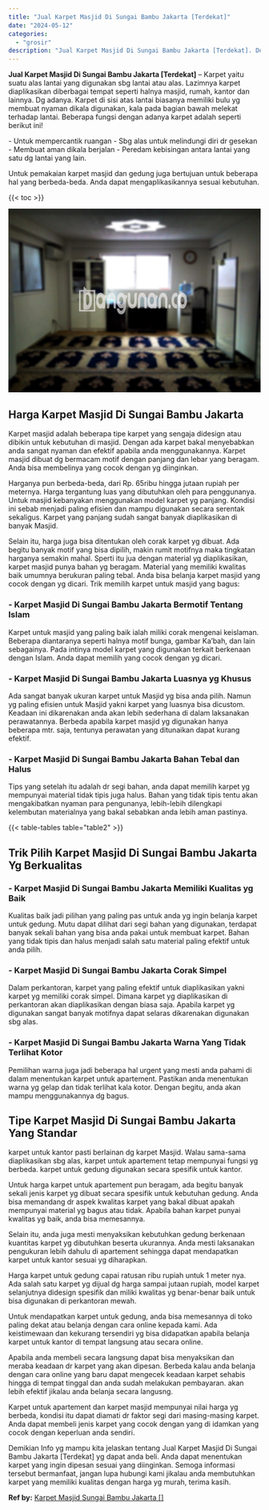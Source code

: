 ```yaml
---
title: "Jual Karpet Masjid Di Sungai Bambu Jakarta [Terdekat]"
date: "2024-05-12"
categories: 
  - "grosir"
description: "Jual Karpet Masjid Di Sungai Bambu Jakarta [Terdekat]. Demikian Info yg mampu kita jelaskan tentang Jual Karpet Masjid Di Sungai Bambu Jakarta [Terdekat] y..."
---
```


**Jual Karpet Masjid Di Sungai Bambu Jakarta \[Terdekat\]** – Karpet yaitu suatu alas lantai yang digunakan sbg lantai atau alas. Lazimnya karpet diaplikasikan diberbagai tempat seperti halnya masjid, rumah, kantor dan lainnya. Dg adanya. Karpet di sisi atas lantai biasanya memiliki bulu yg membuat nyaman dikala digunakan, kala pada bagian bawah melekat terhadap lantai. Beberapa fungsi dengan adanya karpet adalah seperti berikut ini!

\- Untuk mempercantik ruangan - Sbg alas untuk melindungi diri dr gesekan - Membuat aman dikala berjalan - Peredam kebisingan antara lantai yang satu dg lantai yang lain.

Untuk pemakaian karpet masjid dan gedung juga bertujuan untuk beberapa hal yang berbeda-beda. Anda dapat mengaplikasikannya sesuai kebutuhan.

{{< toc >}}

![Jual Karpet Masjid Di Sungai Bambu Jakarta [Terdekat]](/images/grosir-karpet-murah-61.png)

## Harga Karpet Masjid Di Sungai Bambu Jakarta

Karpet masjid adalah beberapa tipe karpet yang sengaja didesign atau dibikin untuk kebutuhan di masjid. Dengan ada karpet bakal menyebabkan anda sangat nyaman dan efektif apabila anda menggunakannya. Karpet masjid dibuat dg bermacam motif dengan panjang dan lebar yang beragam. Anda bisa membelinya yang cocok dengan yg diinginkan.

Harganya pun berbeda-beda, dari Rp. 65ribu hingga jutaan rupiah per meternya. Harga tergantung luas yang dibutuhkan oleh para penggunanya. Untuk masjid kebanyakan menggunakan model karpet yg panjang. Kondisi ini sebab menjadi paling efisien dan mampu digunakan secara serentak sekaligus. Karpet yang panjang sudah sangat banyak diaplikasikan di banyak Masjid.

Selain itu, harga juga bisa ditentukan oleh corak karpet yg dibuat. Ada begitu banyak motif yang bisa dipilih, makin rumit motifnya maka tingkatan harganya semakin mahal. Sperti itu jua dengan material yg diaplikasikan, karpet masjid punya bahan yg beragam. Material yang memiliki kwalitas baik umumnya berukuran paling tebal. Anda bisa belanja karpet masjid yang cocok dengan yg dicari. Trik memilih karpet untuk masjid yang bagus:

### \- Karpet Masjid Di Sungai Bambu Jakarta Bermotif Tentang Islam

Karpet untuk masjid yang paling baik ialah miliki corak mengenai keislaman. Beberapa diantaranya seperti halnya motif bunga, gambar Ka’bah, dan lain sebagainya. Pada intinya model karpet yang digunakan terkait berkenaan dengan Islam. Anda dapat memilih yang cocok dengan yg dicari.

### \- Karpet Masjid Di Sungai Bambu Jakarta Luasnya yg Khusus

Ada sangat banyak ukuran karpet untuk Masjid yg bisa anda pilih. Namun yg paling efisien untuk Masjid yakni karpet yang luasnya bisa dicustom. Keadaan ini dikarenakan anda akan lebih sederhana di dalam laksanakan perawatannya. Berbeda apabila karpet masjid yg digunakan hanya beberapa mtr. saja, tentunya perawatan yang ditunaikan dapat kurang efektif.

### \- Karpet Masjid Di Sungai Bambu Jakarta Bahan Tebal dan Halus

Tips yang setelah itu adalah dr segi bahan, anda dapat memilih karpet yg mempunyai material tidak tipis juga halus. Bahan yang tidak tipis tentu akan mengakibatkan nyaman para pengunanya, lebih-lebih dilengkapi kelembutan materialnya yang bakal sebabkan anda lebih aman pastinya.

{{< table-tables table="table2" >}}

## Trik Pilih Karpet Masjid Di Sungai Bambu Jakarta Yg Berkualitas

### \- Karpet Masjid Di Sungai Bambu Jakarta Memiliki Kualitas yg Baik

Kualitas baik jadi pilihan yang paling pas untuk anda yg ingin belanja karpet untuk gedung. Mutu dapat dilihat dari segi bahan yang digunakan, terdapat banyak sekali bahan yang bisa anda pakai untuk membuat karpet. Bahan yang tidak tipis dan halus menjadi salah satu material paling efektif untuk anda pilih.

### \- Karpet Masjid Di Sungai Bambu Jakarta Corak Simpel

Dalam perkantoran, karpet yang paling efektif untuk diaplikasikan yakni karpet yg memiliki corak simpel. Dimana karpet yg diaplikasikan di perkantoran akan diaplikasikan dengan biasa saja. Apabila karpet yg digunakan sangat banyak motifnya dapat selaras dikarenakan digunakan sbg alas.

### \- Karpet Masjid Di Sungai Bambu Jakarta Warna Yang Tidak Terlihat Kotor

Pemilihan warna juga jadi beberapa hal urgent yang mesti anda pahami di dalam menentukan karpet untuk apartement. Pastikan anda menentukan warna yg gelap dan tidak terlihat kala kotor. Dengan begitu, anda akan mampu menggunakannya dg bagus.

## Tipe Karpet Masjid Di Sungai Bambu Jakarta Yang Standar

karpet untuk kantor pasti berlainan dg karpet Masjid. Walau sama-sama diaplikasikan sbg alas, karpet untuk apartement tetap mempunyai fungsi yg berbeda. karpet untuk gedung digunakan secara spesifik untuk kantor.

Untuk harga karpet untuk apartement pun beragam, ada begitu banyak sekali jenis karpet yg dibuat secara spesifik untuk kebutuhan gedung. Anda bisa memandang dr aspek kwalitas karpet yang bakal dibuat apakah mempunyai material yg bagus atau tidak. Apabila bahan karpet punyai kwalitas yg baik, anda bisa memesannya.

Selain itu, anda juga mesti menyaksikan kebutuhkan gedung berkenaan kuantitas karpet yg dibutuhkan beserta ukurannya. Anda mesti laksanakan pengukuran lebih dahulu di apartement sehingga dapat mendapatkan karpet untuk kantor sesuai yg diharapkan.

Harga karpet untuk gedung capai ratusan ribu rupiah untuk 1 meter nya. Ada salah satu karpet yg dijual dg harga sampai jutaan rupiah, model karpet selanjutnya didesign spesifik dan miliki kwalitas yg benar-benar baik untuk bisa digunakan di perkantoran mewah.

Untuk mendapatkan karpet untuk gedung, anda bisa memesannya di toko paling dekat atau belanja dengan cara online kepada kami. Ada keistimewaan dan kekurang tersendiri yg bisa didapatkan apabila belanja karpet untuk kantor di tempat langsung atau secara online.

Apabila anda membeli secara langsung dapat bisa menyaksikan dan meraba keadaan dr karpet yang akan dipesan. Berbeda kalau anda belanja dengan cara online yang baru dapat mengecek keadaan karpet sehabis hingga di tempat tinggal dan anda sudah melakukan pembayaran. akan lebih efektif jikalau anda belanja secara langusng.

Karpet untuk apartement dan karpet masjid mempunyai nilai harga yg berbeda, kondisi itu dapat diamati dr faktor segi dari masing-masing karpet. Anda dapat membeli jenis karpet yang cocok dengan yang di idamkan yang cocok dengan keperluan anda sendiri.

Demikian Info yg mampu kita jelaskan tentang Jual Karpet Masjid Di Sungai Bambu Jakarta \[Terdekat\] yg dapat anda beli. Anda dapat menentukan karpet yang ingin dipesan sesuai yang diinginkan. Semoga informasi tersebut bermanfaat, jangan lupa hubungi kami jikalau anda membutuhkan karpet yang memiliki kualitas dengan harga yg murah, terima kasih.

**Ref by:**  [Karpet Masjid Sungai Bambu Jakarta []](https://id.wikipedia.org/wiki/Karpet)
